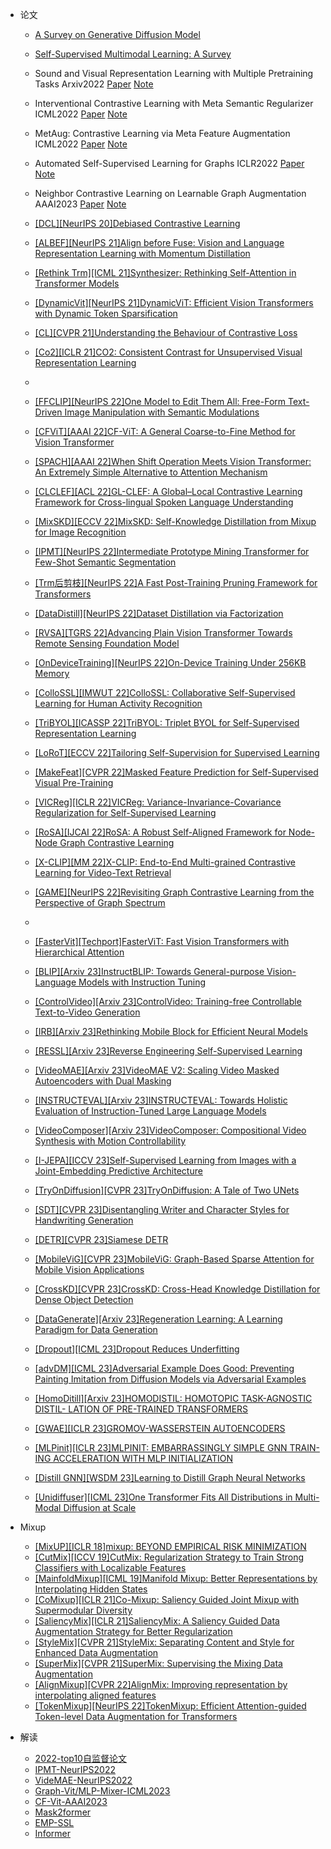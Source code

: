 - 论文
  - [A Survey on Generative Diffusion Model](https://arxiv.org/abs/2209.02646)
  - [Self-Supervised Multimodal Learning: A Survey](https://arxiv.org/abs/2304.01008)
    
    

  - Sound and Visual Representation Learning with Multiple Pretraining Tasks Arxiv2022 [Paper](https://arxiv.org/abs/2201.01046) [Note](https://juejin.cn/post/7080724955414921247)

  - Interventional Contrastive Learning with Meta Semantic Regularizer ICML2022 [Paper](https://arxiv.org/abs/2206.14702) [Note](https://juejin.cn/post/7183909795198402619)

  - MetAug: Contrastive Learning via Meta Feature Augmentation ICML2022 [Paper](https://arxiv.org/abs/2203.05119) [Note](https://juejin.cn/post/7182797568681148477)

  - Automated Self-Supervised Learning for Graphs ICLR2022 [Paper](https://arxiv.org/abs/2106.05470) [Note](https://juejin.cn/post/7081164839837499399)

  - Neighbor Contrastive Learning on Learnable Graph Augmentation AAAI2023 [Paper](https://arxiv.org/abs/2301.01404) [Note](https://juejin.cn/post/7222174980531191845)

  - [[DCL][NeurIPS 20]Debiased Contrastive Learning](https://proceedings.neurips.cc/paper/2020/hash/63c3ddcc7b23daa1e42dc41f9a44a873-Abstract.html)

  - [[ALBEF][NeurIPS 21]Align before Fuse: Vision and Language Representation Learning with Momentum Distillation](https://arxiv.org/abs/2107.07651)
  - [[Rethink Trm][ICML 21]Synthesizer: Rethinking Self-Attention in Transformer Models](https://arxiv.org/abs/2005.00743)
  - [[DynamicVit][NeurIPS 21]DynamicViT: Efficient Vision Transformers with Dynamic Token Sparsification](https://proceedings.neurips.cc/paper/2021/hash/747d3443e319a22747fbb873e8b2f9f2-Abstract.html)
  - [[CL][CVPR 21]Understanding the Behaviour of Contrastive Loss](https://arxiv.org/abs/2012.09740)
  - [[Co2][ICLR 21]CO2: Consistent Contrast for Unsupervised Visual Representation Learning](https://arxiv.org/abs/2010.02217)
  - 

  - [[FFCLIP][NeurIPS 22]One Model to Edit Them All: Free-Form Text-Driven Image Manipulation with Semantic Modulations](https://arxiv.org/abs/2210.07883)
  - [[CFViT][AAAI 22]CF-ViT: A General Coarse-to-Fine Method for Vision Transformer](https://arxiv.org/abs/2203.03821)
  - [[SPACH][AAAI 22]When Shift Operation Meets Vision Transformer: An Extremely Simple Alternative to Attention Mechanism](https://arxiv.org/abs/2201.10801)
  - [[CLCLEF][ACL 22]GL-CLEF: A Global–Local Contrastive Learning Framework for Cross-lingual Spoken Language Understanding](https://arxiv.org/abs/2204.08325)
  - [[MixSKD][ECCV 22]MixSKD: Self-Knowledge Distillation from Mixup for Image Recognition](https://arxiv.org/abs/2208.05768)
  - [[IPMT][NeurIPS 22]Intermediate Prototype Mining Transformer for Few-Shot Semantic Segmentation](https://arxiv.org/abs/2210.06780)
  - [[Trm后剪枝][NeurIPS 22]A Fast Post-Training Pruning Framework for Transformers](https://arxiv.org/abs/2204.09656)
  - [[DataDistill][NeurIPS 22]Dataset Distillation via Factorization](https://arxiv.org/abs/2210.16774)
  - [[RVSA][TGRS 22]Advancing Plain Vision Transformer Towards Remote Sensing Foundation Model](https://arxiv.org/abs/2208.03987)
  - [[OnDeviceTraining][NeurIPS 22]On-Device Training Under 256KB Memory](https://arxiv.org/abs/2206.15472)
  - [[ColloSSL][IMWUT 22]ColloSSL: Collaborative Self-Supervised Learning for Human Activity Recognition](https://arxiv.org/abs/2202.00758)
  - [[TriBYOL][ICASSP 22]TriBYOL: Triplet BYOL for Self-Supervised Representation Learning](https://arxiv.org/abs/2206.03012)
  - [[LoRoT][ECCV 22]Tailoring Self-Supervision for Supervised Learning](https://arxiv.org/abs/2207.10023)
  - [[MakeFeat][CVPR 22]Masked Feature Prediction for Self-Supervised Visual Pre-Training](https://arxiv.org/abs/2112.09133)
  - [[VICReg][ICLR 22]VICReg: Variance-Invariance-Covariance Regularization for Self-Supervised Learning](https://arxiv.org/abs/2105.04906)
  - [[RoSA][IJCAI 22]RoSA: A Robust Self-Aligned Framework for Node-Node Graph Contrastive Learning](https://arxiv.org/abs/2204.13846)
  - [[X-CLIP][MM 22]X-CLIP: End-to-End Multi-grained Contrastive Learning for Video-Text Retrieval](https://arxiv.org/abs/2207.07285)
  - [[GAME][NeurIPS 22]Revisiting Graph Contrastive Learning from the Perspective of Graph Spectrum](https://arxiv.org/abs/2210.02330)
  - 

  - [[FasterVit][Techport]FasterViT: Fast Vision Transformers with Hierarchical Attention](https://arxiv.org/abs/2306.06189)
  - [[BLIP][Arxiv 23]InstructBLIP: Towards General-purpose Vision-Language Models with Instruction Tuning](https://arxiv.org/abs/2305.06500)
  - [[ControlVideo][Arxiv 23]ControlVideo: Training-free Controllable Text-to-Video Generation](https://arxiv.org/abs/2305.13077)
  - [[IRB][Arxiv 23]Rethinking Mobile Block for Efficient Neural Models](https://arxiv.org/abs/2301.01146)
  - [[RESSL][Arxiv 23]Reverse Engineering Self-Supervised Learning](https://arxiv.org/abs/2305.15614)
  - [[VideoMAE][Arxiv 23]VideoMAE V2: Scaling Video Masked Autoencoders with Dual Masking](https://arxiv.org/abs/2303.16727)
  - [[INSTRUCTEVAL][Arxiv 23]INSTRUCTEVAL: Towards Holistic Evaluation of Instruction-Tuned Large Language Models](https://arxiv.org/abs/2306.04757)
  - [[VideoComposer][Arxiv 23]VideoComposer: Compositional Video Synthesis with Motion Controllability](https://arxiv.org/pdf/2306.02018.pdf)
  - [[I-JEPA][ICCV 23]Self-Supervised Learning from Images with a Joint-Embedding Predictive Architecture](https://arxiv.org/abs/2301.08243)
  - [[TryOnDiffusion][CVPR 23]TryOnDiffusion: A Tale of Two UNets](https://arxiv.org/abs/2306.08276)
  - [[SDT][CVPR 23]Disentangling Writer and Character Styles for Handwriting Generation](https://arxiv.org/abs/2303.14736)
  - [[DETR][CVPR 23]Siamese DETR](https://arxiv.org/abs/2303.18144)
  - [[MobileViG][CVPR 23]MobileViG: Graph-Based Sparse Attention for Mobile Vision Applications](https://arxiv.org/abs/2307.00395)
  - [[CrossKD][CVPR 23]CrossKD: Cross-Head Knowledge Distillation for Dense Object Detection](https://arxiv.org/pdf/2306.11369.pdf)
  - [[DataGenerate][Arxiv 23]Regeneration Learning: A Learning Paradigm for Data Generation](https://arxiv.org/abs/2301.08846)
  - [[Dropout][ICML 23]Dropout Reduces Underfitting](https://arxiv.org/abs/2303.01500)
  - [[advDM][ICML 23]Adversarial Example Does Good: Preventing Painting Imitation from Diffusion Models via Adversarial Examples](https://arxiv.org/abs/2302.04578)
  - [[HomoDitill][Arxiv 23]HOMODISTIL: HOMOTOPIC TASK-AGNOSTIC DISTIL- LATION OF PRE-TRAINED TRANSFORMERS](https://arxiv.org/abs/2302.09632)
  - [[GWAE][ICLR 23]GROMOV-WASSERSTEIN AUTOENCODERS](https://arxiv.org/abs/2209.07007)
  - [[MLPinit][ICLR 23]MLPINIT: EMBARRASSINGLY SIMPLE GNN TRAIN- ING ACCELERATION WITH MLP INITIALIZATION](https://arxiv.org/abs/2210.00102)
  - [[Distill GNN][WSDM  23]Learning to Distill Graph Neural Networks](http://shichuan.org/doc/144.pdf)
  - [[Unidiffuser][ICML 23]One Transformer Fits All Distributions in Multi-Modal Diffusion at Scale](https://arxiv.org/abs/2303.06555)

- Mixup
  - [[MixUP][ICLR 18]mixup: BEYOND EMPIRICAL RISK MINIMIZATION](https://arxiv.org/abs/1710.09412)
  - [[CutMix][ICCV 19]CutMix: Regularization Strategy to Train Strong Classifiers with Localizable Features](https://arxiv.org/abs/1905.04899)
  - [[MainfoldMixup][ICML 19]Manifold Mixup: Better Representations by Interpolating Hidden States](https://arxiv.org/abs/1806.05236)
  - [[CoMixup][ICLR 21]Co-Mixup: Saliency Guided Joint Mixup with Supermodular Diversity](https://arxiv.org/abs/2102.03065)
  - [[SaliencyMix][ICLR 21]SaliencyMix: A Saliency Guided Data Augmentation Strategy for Better Regularization](https://arxiv.org/abs/2006.01791)
  - [[StyleMix][CVPR 21]StyleMix: Separating Content and Style for Enhanced Data Augmentation](https://openaccess.thecvf.com/content/CVPR2021/papers/Hong_StyleMix_Separating_Content_and_Style_for_Enhanced_Data_Augmentation_CVPR_2021_paper.pdf)
  - [[SuperMix][CVPR 21]SuperMix: Supervising the Mixing Data Augmentation](https://arxiv.org/abs/2003.05034)
  - [[AlignMixup][CVPR 22]AlignMix: Improving representation by interpolating aligned features](https://arxiv.org/abs/2103.15375)
  - [[TokenMixup][NeurIPS 22]TokenMixup: Efficient Attention-guided Token-level Data Augmentation for Transformers](https://arxiv.org/abs/2210.07562)
    
- 解读
  - [2022-top10自监督论文](https://mp.weixin.qq.com/s/AQIWt4deRGnRw3E6msRrig)
  - [IPMT-NeurIPS2022](https://mp.weixin.qq.com/s/y9jKTWi6NTNe_-IhaxE6Mg)
  - [VideMAE-NeurIPS2022](https://mp.weixin.qq.com/s/vrRrOFWHYWbjvFDvt5Bu7w)
  - [Graph-Vit/MLP-Mixer-ICML2023](https://mp.weixin.qq.com/s/3NmnJ6Cmw834Wz55HenFfw)
  - [CF-Vit-AAAI2023](https://mp.weixin.qq.com/s/J_wDSANS2DselnIUM5kR7w)
  - [Mask2former](https://mp.weixin.qq.com/s/apb_oXHoymAmGZCRXU6MQQ)
  - [EMP-SSL](https://mp.weixin.qq.com/s/zaltgHDnv0lmvF-nEydGeA)
  - [Informer](https://mp.weixin.qq.com/s/OA9P0dW-Xm4iT5j6qk6KuQ)
